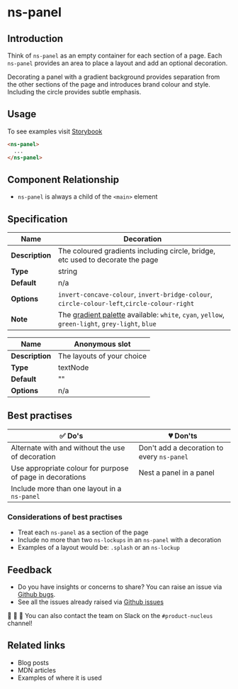 # ns-panel

## Introduction

Think of `ns-panel` as an empty container for each section of a page. Each `ns-panel` provides an area to place a layout and add an optional decoration.

Decorating a panel with a gradient background provides separation from the other sections of the page and introduces brand colour and style. Including the circle provides subtle emphasis.

## Usage

To see examples visit [Storybook](https://nucleus.bgdigital.xyz/demo/index.html?path=/story/playground-panels--lockup-decoration-panel&knob-Decoration=invert-concave-cyan)

```html
<ns-panel>
  ...
</ns-panel>
```

## Component Relationship

- `ns-panel` is always a child of the `<main>` element  

## Specification
| **Name**| Decoration |
| ----------- | ------------------------------- |
| **Description** | The coloured gradients including circle, bridge, etc used to decorate the page |
| **Type**        | string |
| **Default**     | n/a |
| **Options**     | `invert-concave-colour`, `invert-bridge-colour`, `circle-colour-left`,`circle-colour-right`|
| **Note**     | The [gradient palette](https://nucleus.bgdigital.xyz/demo/index.html?path=/story/foundations-colours--gradient-pallette) available: `white`, `cyan`, `yellow`, `green-light`, `grey-light`, `blue` |

| **Name**| Anonymous slot |
| ----------- | ------------------------------- |
| **Description** | The layouts of your choice |
| **Type**        | textNode |
| **Default**     | "" |
| **Options**     | n/a |


## Best practises

| ✅ Do's | 💔 Don'ts |
| ------ | -------- |
|   Alternate with and without the use of decoration     |    Don't add a decoration to every `ns-panel`    |
|   Use appropriate colour for purpose of page in decorations     |    Nest a panel in a panel      |
|   Include more than one layout in a `ns-panel`    |      |


### Considerations of best practises

- Treat each `ns-panel` as a section of the page
- Include no more than two `ns-lockups` in an `ns-panel` with a decoration
- Examples of a layout would be: `.splash` or an `ns-lockup`


## Feedback

- Do you have insights or concerns to share? You can raise an issue via [Github bugs](https://github.com/ConnectedHomes/nucleus/issues/new?assignees=&labels=Bug&template=a--bug-report.md&title=[bug]%20[ns-panel]).
- See all the issues already raised via [Github issues](https://github.com/connectedHomes/nucleus/issues?utf8=%E2%9C%93&q=is%3Aopen+is%3Aissue+label%3ABug+[ns-panel])

💩 🎉 🦄 You can also contact the team on Slack on the `#product-nucleus` channel!

## Related links
- Blog posts
- MDN articles
- Examples of where it is used
